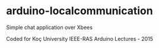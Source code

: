 # arduino-localcommunication
Simple chat application over Xbees

Coded for Koç University IEEE-RAS Arduino Lectures - 2015
